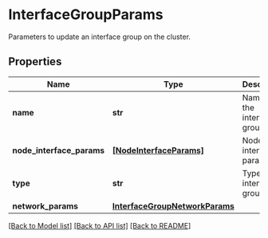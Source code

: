 # InterfaceGroupParams

Parameters to update an interface group on the cluster.

## Properties
Name | Type | Description | Notes
------------ | ------------- | ------------- | -------------
**name** | **str** | Name of the interface group. | 
**node_interface_params** | [**[NodeInterfaceParams]**](NodeInterfaceParams.md) | Node and interface parameters. | 
**type** | **str** | Type of the interface group. | 
**network_params** | [**InterfaceGroupNetworkParams**](InterfaceGroupNetworkParams.md) |  | [optional] 

[[Back to Model list]](../README.md#documentation-for-models) [[Back to API list]](../README.md#documentation-for-api-endpoints) [[Back to README]](../README.md)


